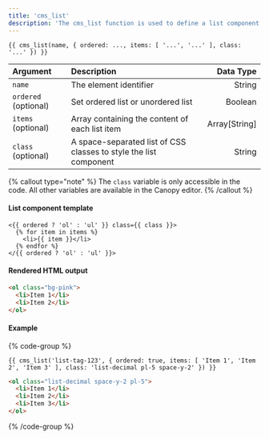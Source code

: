 ```yaml
---
title: 'cms_list'
description: 'The cms_list function is used to define a list component which can be edited on the Canopy editor.'
---
```


```canvas {% process=false %}
{{ cms_list(name, { ordered: ..., items: [ '...', '...' ], class: '...' }) }}
```

| Argument             | Description                                                       |     Data Type |
| :------------------- | :---------------------------------------------------------------- | ------------: |
| `name`               | The element identifier                                            |        String |
| `ordered` (optional) | Set ordered list or unordered list                                |       Boolean |
| `items` (optional)   | Array containing the content of each list item                    | Array[String] |
| `class` (optional)   | A space-separated list of CSS classes to style the list component |        String |

{% callout type="note" %}
The `class` variable is only accessible in the code. All other variables are available in the Canopy editor.
{% /callout %}

#### List component template

```canvas {% process=false %}
<{{ ordered ? 'ol' : 'ul' }} class={{ class }}>
  {% for item in items %}
    <li>{{ item }}</li>
  {% endfor %}
</{{ ordered ? 'ol' : 'ul' }}>
```

#### Rendered HTML output

```html {% process=false %}
<ol class="bg-pink">
  <li>Item 1</li>
  <li>Item 2</li>
</ol>
```

#### Example

{% code-group %}

```canvas {% process=false filename="index.html" %}
{{ cms_list('list-tag-123', { ordered: true, items: [ 'Item 1', 'Item 2', 'Item 3' ], class: 'list-decimal pl-5 space-y-2' }) }}
```

```html {% process=false filename="Output" %}
<ol class="list-decimal space-y-2 pl-5">
  <li>Item 1</li>
  <li>Item 2</li>
  <li>Item 3</li>
</ol>
```

{% /code-group %}

